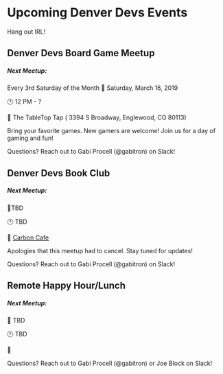 # Upcoming Denver Devs Events

Hang out IRL!

## Denver Devs Board Game Meetup

##### Next Meetup: 
Every 3rd Saturday of the Month
:date: Saturday, March 16, 2019

:clock1: 12 PM - ?

:round_pushpin: The TableTop Tap ( 3394 S Broadway, Englewood, CO 80113)

Bring your favorite games. New gamers are welcome! Join us for a day of gaming and fun! 

Questions? Reach out to Gabi Procell (@gabitron) on Slack!


## Denver Devs Book Club

##### Next Meetup: 

:date:TBD

:clock1: TBD

:round_pushpin: [Carbon Cafe](http://www.carbondenver.com/)

Apologies that this meetup had to cancel. Stay tuned for updates!

Questions? Reach out to Gabi Procell (@gabitron) on Slack!


## Remote Happy Hour/Lunch

##### Next Meetup: 
:date: TBD

:clock1: TBD

:round_pushpin:


Questions? Reach out to Gabi Procell (@gabitron) or Joe Block on Slack!
